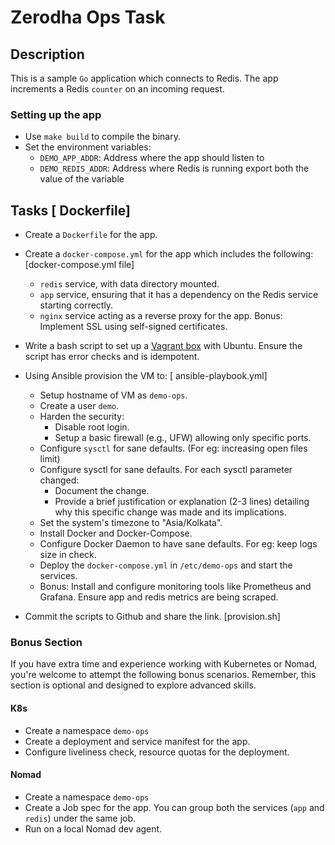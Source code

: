 # Zerodha Ops Task

## Description

This is a sample `Go` application which connects to Redis. The app increments a Redis `counter` on an incoming request.

### Setting up the app

- Use `make build` to compile the binary.
- Set the environment variables:
  - `DEMO_APP_ADDR`: Address where the app should listen to
  - `DEMO_REDIS_ADDR`: Address where Redis is running
export both the value of the variable
## Tasks [ Dockerfile]

- Create a `Dockerfile` for the app.

- Create a `docker-compose.yml` for the app which includes the following: [docker-compose.yml file]
  - `redis` service, with data directory mounted.
  - `app` service, ensuring that it has a dependency on the Redis service starting correctly.
  - `nginx` service acting as a reverse proxy for the app. Bonus: Implement SSL using self-signed certificates.

- Write a bash script to set up a [Vagrant box](https://vagrant.io) with Ubuntu. Ensure the script has error checks and is idempotent.

- Using Ansible provision the VM to: [ ansible-playbook.yml]
  - Setup hostname of VM as `demo-ops`.
  - Create a user `demo`.
  - Harden the security:
    - Disable root login.
    - Setup a basic firewall (e.g., UFW) allowing only specific ports.
  - Configure `sysctl` for sane defaults. (For eg: increasing open files limit)
  - Configure sysctl for sane defaults. For each sysctl parameter changed:
    - Document the change.
    - Provide a brief justification or explanation (2-3 lines) detailing why this specific change was made and its implications.
  - Set the system's timezone to "Asia/Kolkata".
  - Install Docker and Docker-Compose.
  - Configure Docker Daemon to have sane defaults. For eg: keep logs size in check.
  - Deploy the `docker-compose.yml` in `/etc/demo-ops` and start the services.
  - Bonus: Install and configure monitoring tools like Prometheus and Grafana. Ensure app and redis metrics are being scraped.

- Commit the scripts to Github and share the link. [provision.sh]

### Bonus Section

If you have extra time and experience working with Kubernetes or Nomad, you're welcome to attempt the following bonus scenarios. Remember, this section is optional and designed to explore advanced skills.

#### K8s

- Create a namespace `demo-ops`
- Create a deployment and service manifest for the app.
- Configure liveliness check, resource quotas for the deployment.

#### Nomad
  - Create a namespace `demo-ops`
  - Create a Job spec for the app. You can group both the services (`app` and `redis`) under the same job.
  - Run on a local Nomad dev agent.
